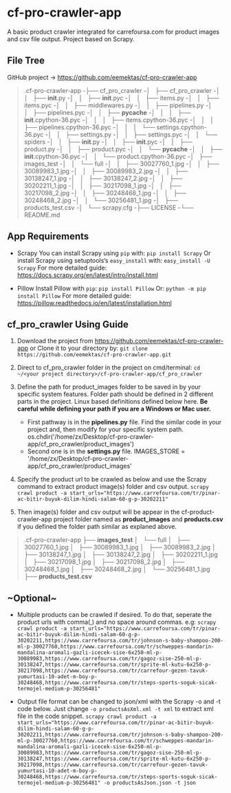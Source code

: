 # cf-pro-crawler-app

A basic product crawler integrated for carrefoursa.com for product images and csv file output. Project based on Scrapy.

## File Tree 
GitHub project -> https://github.com/eemektas/cf-pro-crawler-app
>.cf-pro-crawler-app
-├── cf_pro_crawler
-│   ├── cf_pro_crawler
-│   │   ├── __init__.py
-│   │   ├── __init__.pyc
-│   │   ├── items.py
-│   │   ├── items.pyc
-│   │   ├── middlewares.py
-│   │   ├── pipelines.py
-│   │   ├── pipelines.pyc
-│   │   ├── __pycache__
-│   │   │   ├── __init__.cpython-36.pyc
-│   │   │   ├── items.cpython-36.pyc
-│   │   │   ├── pipelines.cpython-36.pyc
-│   │   │   └── settings.cpython-36.pyc
-│   │   ├── settings.py
-│   │   ├── settings.pyc
-│   │   └── spiders
-│   │       ├── __init__.py
-│   │       ├── __init__.pyc
-│   │       ├── product.py
-│   │       ├── product.pyc
-│   │       └── __pycache__
-│   │           ├── __init__.cpython-36.pyc
-│   │           └── product.cpython-36.pyc
-│   ├── images_test
-│   │   └── full
-│   │       ├── 30027760_1.jpg
-│   │       ├── 30089983_1.jpg
-│   │       ├── 30089983_2.jpg
-│   │       ├── 30138247_1.jpg
-│   │       ├── 30138247_2.jpg
-│   │       ├── 30202211_1.jpg
-│   │       ├── 30217098_1.jpg
-│   │       ├── 30217098_2.jpg
-│   │       ├── 30248468_1.jpg
-│   │       ├── 30248468_2.jpg
-│   │       └── 30256481_1.jpg
-│   ├── products_test.csv
-│   └── scrapy.cfg
-├── LICENSE
-└── README.md

## App Requirements

- Scrapy 
	You can install Scrapy using `pip` with:
	`pip install Scrapy`
	Or install Scrapy using setuptools‘s `easy_install` with:
	`easy_install -U Scrapy`
	For more detailed guide: https://docs.scrapy.org/en/latest/intro/install.html

- Pillow
	Install Pillow with `pip`:
	`pip install Pillow`
	Or:
	`python -m pip install Pillow`
	For more detailed guide: https://pillow.readthedocs.io/en/latest/installation.html

## cf_pro_crawler Using Guide

1. Download the project from https://github.com/eemektas/cf-pro-crawler-app or Clone it to your directory by:
	`git clone https://github.com/eemektas/cf-pro-crawler-app.git`

2. Direct to cf_pro_crawler folder in the project on cmd/terminal:
	`cd ~/<your project directory>/cf-pro-crawler-app/cf_pro_crawler`

3. Define the path for product_images folder to be saved in by your specific system features. Folder path should be defined in 2 different parts in the project. Linux based definitions defined below here. **Be careful while defining your path if you are a Windows or Mac user.**
	- First pathway is in the **pipelines.py** file. Find the similar code in your project and, then modify for your specific system path.
    		os.chdir('/home/zx/Desktop/cf-pro-crawler-app/cf_pro_crawler/product_images')
	- Second one is in the **settings.py** file.
    		IMAGES_STORE = '/home/zx/Desktop/cf-pro-crawler-app/cf_pro_crawler/product_images'

4. Specify the product url to be crawled as below and use the Scrapy command to extract product image(s) folder and csv output.
	`scrapy crawl product -a start_urls="https://www.carrefoursa.com/tr/pinar-ac-bitir-buyuk-dilim-hindi-salam-60-g-p-30202211"`

5. Then image(s) folder and csv output will be appear in the cf-product-crawler-app project folder named as **product_images** and **products.csv** if you defined the folder path similar as explaned above.
>.cf-pro-crawler-app
├── **images_test**
│   └── full
│       ├── 30027760_1.jpg
│       ├── 30089983_1.jpg
│       ├── 30089983_2.jpg
│       ├── 30138247_1.jpg
│       ├── 30138247_2.jpg
│       ├── 30202211_1.jpg
│       ├── 30217098_1.jpg
│       ├── 30217098_2.jpg
│       ├── 30248468_1.jpg
│       ├── 30248468_2.jpg
│       └── 30256481_1.jpg
├── **products_test.csv**


## ~Optional~ 
- Multiple products can be crawled if desired. To do that, seperate the product urls with comma(,) and no space around commas. e.g: 
	`scrapy crawl product -a start_urls="https://www.carrefoursa.com/tr/pinar-ac-bitir-buyuk-dilim-hindi-salam-60-g-p-30202211,https://www.carrefoursa.com/tr/johnson-s-baby-shampoo-200-ml-p-30027760,https://www.carrefoursa.com/tr/schweppes-mandarin-mandalina-aromali-gazli-icecek-sise-6x250-ml-p-30089983,https://www.carrefoursa.com/tr/gagoz-sise-250-ml-p-30138247,https://www.carrefoursa.com/tr/sprite-ml-kutu-6x250-p-30217098,https://www.carrefoursa.com/tr/carrefour-gezen-tavuk-yumurtasi-10-adet-m-boy-p-30248468,https://www.carrefoursa.com/tr/steps-sports-soguk-sicak-termojel-medium-p-30256481"`

- Output file format can be changed to json/xml with the Scrapy -o and -t code below. Just change `-o productsAsXml.xml -t xml` to extract xml file in the code snippet.
	`scrapy crawl product -a start_urls="https://www.carrefoursa.com/tr/pinar-ac-bitir-buyuk-dilim-hindi-salam-60-g-p-30202211,https://www.carrefoursa.com/tr/johnson-s-baby-shampoo-200-ml-p-30027760,https://www.carrefoursa.com/tr/schweppes-mandarin-mandalina-aromali-gazli-icecek-sise-6x250-ml-p-30089983,https://www.carrefoursa.com/tr/gagoz-sise-250-ml-p-30138247,https://www.carrefoursa.com/tr/sprite-ml-kutu-6x250-p-30217098,https://www.carrefoursa.com/tr/carrefour-gezen-tavuk-yumurtasi-10-adet-m-boy-p-30248468,https://www.carrefoursa.com/tr/steps-sports-soguk-sicak-termojel-medium-p-30256481" -o productsAsJson.json -t json`
  
